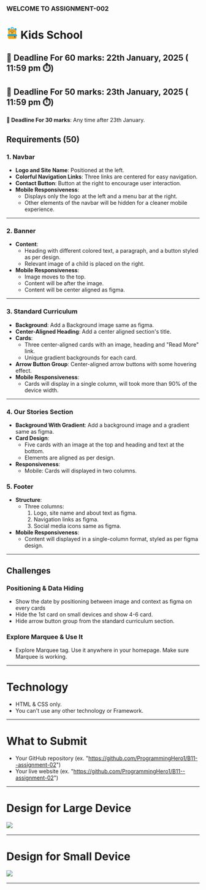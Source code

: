 ### WELCOME TO ASSIGNMENT-002

# <img width=30 src="./assets/logo.png"/> Kids School

## **📅 Deadline For 60 marks**: 22th January, 2025 ( 11:59 pm ⏱️)

## **📅 Deadline For 50 marks**: 23th January, 2025 ( 11:59 pm ⏱️)

**📅 Deadline For 30 marks**: Any time after 23th January.

## Requirements (50)

### 1. Navbar

- **Logo and Site Name**: Positioned at the left.
- **Colorful Navigation Links**: Three links are centered for easy navigation.
- **Contact Button**: Button at the right to encourage user interaction.
- **Mobile Responsiveness**:
  - Displays only the logo at the left and a menu bar at the right.
  - Other elements of the navbar will be hidden for a cleaner mobile experience.

---

### 2. Banner

- **Content**:
  - Heading with different colored text, a paragraph, and a button styled as per design.
  - Relevant image of a child is placed on the right.
- **Mobile Responsiveness**:
  - Image moves to the top.
  - Content will be after the image.
  - Content will be center aligned as figma.

---

### 3. Standard Curriculum

- **Background**: Add a Background image same as figma.
- **Center-Aligned Heading**: Add a center aligned section's title.
- **Cards**:
  - Three center-aligned cards with an image, heading and "Read More" link.
  - Unique gradient backgrounds for each card.
- **Arrow Button Group**: Center-aligned arrow buttons with some hovering effect.
- **Mobile Responsiveness**:
  - Cards will display in a single column, will took more than 90% of the device width.

---

### 4. Our Stories Section

- **Background With Gradient**: Add a background image and a gradient same as figma.
- **Card Design**:
  - Five cards with an image at the top and heading and text at the bottom.
  - Elements are aligned as per design.
- **Responsiveness**:
  - Mobile: Cards will displayed in two columns.

### 5. Footer

- **Structure**:
  - Three columns:
    1. Logo, site name and about text as figma.
    2. Navigation links as figma.
    3. Social media icons same as figma.
- **Mobile Responsiveness**:
  - Content will displayed in a single-column format, styled as per figma design.

---

## Challenges

### Positioning & Data Hiding

- Show the date by positioning between image and context as figma on every cards
- Hide the 1st card on small devices and show 4-6 card.
- Hide arrow button group from the standard curriculum section.

### Explore Marquee & Use It

- Explore Marquee tag. Use it anywhere in your homepage. Make sure Marquee is working.

---

# Technology

- HTML & CSS only.
- You can't use any other technology or Framework.

---

# What to Submit

- Your GitHub repository (ex. "https://github.com/ProgrammingHero1/B11--assignment-02")
- Your live website (ex. "https://github.com/ProgrammingHero1/B11--assignment-02")

---

# Design for Large Device

<img src="https://i.ibb.co.com/jzJXbtw/Desktop.png"/>

---

# Design for Small Device

 <img src="https://i.ibb.co.com/XpfS2bb/i-Phone-13-14-1.png"/>

---
